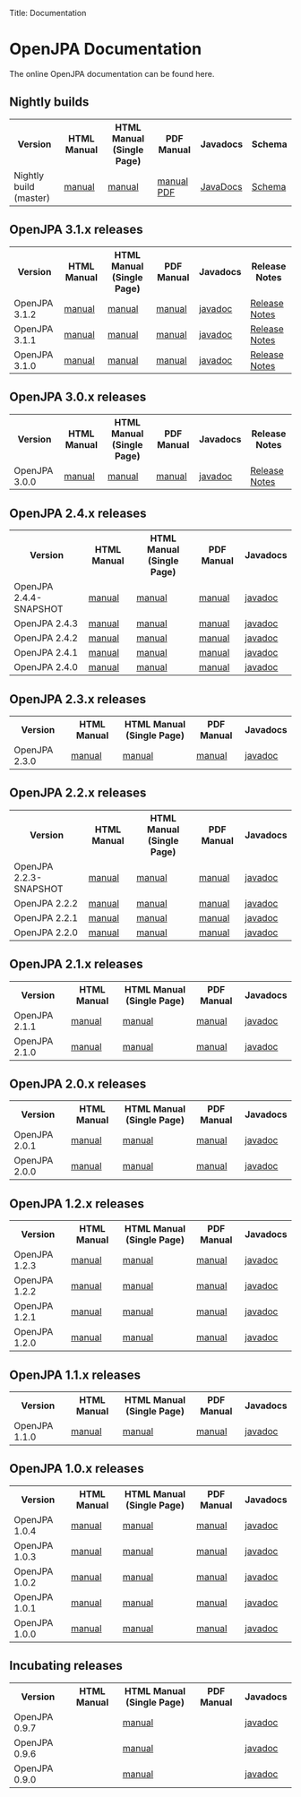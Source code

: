 Title: Documentation


<a name="Documentation-OpenJPADocumentation"></a>

# OpenJPA Documentation

The online OpenJPA documentation can be found here.

<a name="Documentation-Latest(3.1.3-SNAPSHOT)"></a>


## Nightly builds

<table>
<tr><th>Version</th><th> HTML Manual</th><th> HTML Manual (Single Page)</th><th>PDF Manual</th><th>Javadocs</th><th>Schema</th></tr>
<tr>
 <td class="border"> Nightly build (master)
 </td><td class="border"><a href="http://openjpa.apache.org/builds/latest/docs/docbook/manual/main.html">manual</a>
 </td><td class="border"><a href="http://openjpa.apache.org/builds/latest/docs/docbook/manual.html">manual</a>
 </td><td class="border"><a href="http://openjpa.apache.org/builds/latest/docs/docbook/manual.pdf">manual PDF</a>
 </td><td class="border"><a href="http://openjpa.apache.org/builds/latest/docs/javadoc/index.html">JavaDocs</a>
 </td><td class="border"><a href="http://openjpa.apache.org/builds/latest/docs/schema/">Schema</a>
 </td></tr>
</table>


<a name="Documentation-OpenJPA3.0.xreleases"></a>

## OpenJPA 3.1.x releases

<table>
<tr><th>Version</th><th> HTML Manual</th><th> HTML Manual (Single Page)</th><th>PDF Manual</th><th>Javadocs</th><th>Release Notes</th></tr>
<tr><td class="border"> OpenJPA 3.1.2
 </td><td class="border"> <a href="http://openjpa.apache.org/builds/3.1.2/apache-openjpa/docs/main.html">manual</a>
 </td><td class="border"> <a href="http://openjpa.apache.org/builds/3.1.2/apache-openjpa/docs/manual.html">manual</a>
 </td><td class="border"> <a href="http://openjpa.apache.org/builds/3.1.2/apache-openjpa/docs/manual.pdf">manual</a>
 </td><td class="border"> <a href="http://openjpa.apache.org/builds/3.1.2/apidocs/index.html">javadoc</a>
 </td><td class="border"><A href="openjpa-3.1.x.html#changes-in-openjpa-312">Release Notes</A>
</td></tr>
<tr>
<tr><td class="border"> OpenJPA 3.1.1
 </td><td class="border"> <a href="http://openjpa.apache.org/builds/3.1.1/apache-openjpa/docs/main.html">manual</a>
 </td><td class="border"> <a href="http://openjpa.apache.org/builds/3.1.1/apache-openjpa/docs/manual.html">manual</a>
 </td><td class="border"> <a href="http://openjpa.apache.org/builds/3.1.1/apache-openjpa/docs/manual.pdf">manual</a>
 </td><td class="border"> <a href="http://openjpa.apache.org/builds/3.1.1/apidocs/index.html">javadoc</a>
 </td><td class="border"><A href="openjpa-3.1.x.html#changes-in-openjpa-311">Release Notes</A>
</td></tr>
<tr>
<tr><td class="border"> OpenJPA 3.1.0
 </td><td class="border"> <a href="http://openjpa.apache.org/builds/3.1.0/apache-openjpa/docs/main.html">manual</a>
 </td><td class="border"> <a href="http://openjpa.apache.org/builds/3.1.0/apache-openjpa/docs/manual.html">manual</a>
 </td><td class="border"> <a href="http://openjpa.apache.org/builds/3.1.0/apache-openjpa/docs/manual.pdf">manual</a>
 </td><td class="border"> <a href="http://openjpa.apache.org/builds/3.1.0/apidocs/index.html">javadoc</a>
 </td><td class="border"><A href="openjpa-3.1.x.html#changes-in-openjpa-310">Release Notes</A>
</td></tr>
<tr>
</table>

<a name="Documentation-OpenJPA3.0.xreleases"></a>

## OpenJPA 3.0.x releases

<table>
<tr><th> Version </th><th> HTML Manual </th><th> HTML Manual (Single Page) </th><th> PDF Manual </th><th>
Javadocs </th><th>Release Notes</th></tr>
<tr><td class="border"> OpenJPA 3.0.0
 </td><td class="border"> <a href="http://openjpa.apache.org/builds/3.0.0/apache-openjpa/docs/main.html">manual</a>
 </td><td class="border"> <a href="http://openjpa.apache.org/builds/3.0.0/apache-openjpa/docs/manual.html">manual</a>
 </td><td class="border"> <a href="http://openjpa.apache.org/builds/3.0.0/apache-openjpa/docs/manual.pdf">manual</a>
 </td><td class="border"> <a href="http://openjpa.apache.org/builds/3.0.0/apidocs/index.html">javadoc</a>
 </td><td class="border"> <A href="openjpa-3.0.x.html">Release Notes</A>
 </td></tr>
<tr>
</table>

<a name="Documentation-OpenJPA2.4.xreleases"></a>

## OpenJPA 2.4.x releases

<table>
<tr><th> Version </th><th> HTML Manual </th><th> HTML Manual (Single Page) </th><th> PDF Manual </th><th>
Javadocs </th></tr>
<tr><td class="border"> OpenJPA 2.4.4-SNAPSHOT
 </td><td class="border"> <a href="http://openjpa.apache.org/builds/2.4.x/apache-openjpa/docs/main.html">manual</a>
 </td><td class="border"> <a href="http://openjpa.apache.org/builds/2.4.x/apache-openjpa/docs/manual.html">manual</a>
 </td><td class="border"> <a href="http://openjpa.apache.org/builds/2.4.x/apache-openjpa/docs/manual.pdf">manual</a>
 </td><td class="border"> <a href="http://openjpa.apache.org/builds/2.4.x/apidocs/index.html">javadoc</a>
 </td></tr>
<tr><td class="border"> OpenJPA 2.4.3
 </td><td class="border"> <a href="http://openjpa.apache.org/builds/2.4.3/apache-openjpa/docs/main.html">manual</a>
 </td><td class="border"> <a href="http://openjpa.apache.org/builds/2.4.3/apache-openjpa/docs/manual.html">manual</a>
 </td><td class="border"> <a href="http://openjpa.apache.org/builds/2.4.3/apache-openjpa/docs/manual.pdf">manual</a>
 </td><td class="border"> <a href="http://openjpa.apache.org/builds/2.4.3/apidocs/index.html">javadoc</a>
 </td></tr>
<tr><td class="border"> OpenJPA 2.4.2
 </td><td class="border"> <a href="http://openjpa.apache.org/builds/2.4.2/apache-openjpa/docs/main.html">manual</a>
 </td><td class="border"> <a href="http://openjpa.apache.org/builds/2.4.2/apache-openjpa/docs/manual.html">manual</a>
 </td><td class="border"> <a href="http://openjpa.apache.org/builds/2.4.2/apache-openjpa/docs/manual.pdf">manual</a>
 </td><td class="border"> <a href="http://openjpa.apache.org/builds/2.4.2/apidocs/index.html">javadoc</a>
 </td></tr>
<tr><td class="border"> OpenJPA 2.4.1
 </td><td class="border"> <a href="http://openjpa.apache.org/builds/2.4.1/apache-openjpa/docs/main.html">manual</a>
 </td><td class="border"> <a href="http://openjpa.apache.org/builds/2.4.1/apache-openjpa/docs/manual.html">manual</a>
 </td><td class="border"> <a href="http://openjpa.apache.org/builds/2.4.1/apache-openjpa/docs/manual.pdf">manual</a>
 </td><td class="border"> <a href="http://openjpa.apache.org/builds/2.4.1/apidocs/index.html">javadoc</a>
 </td></tr>
<tr><td class="border"> OpenJPA 2.4.0
 </td><td class="border"> <a href="http://openjpa.apache.org/builds/2.4.0/apache-openjpa/docs/main.html">manual</a>
 </td><td class="border"> <a href="http://openjpa.apache.org/builds/2.4.0/apache-openjpa/docs/manual.html">manual</a>
 </td><td class="border"> <a href="http://openjpa.apache.org/builds/2.4.0/apache-openjpa/docs/manual.pdf">manual</a>
 </td><td class="border"> <a href="http://openjpa.apache.org/builds/2.4.0/apidocs/index.html">javadoc</a>
 </td></tr>
</table>

<a name="Documentation-OpenJPA2.3.xreleases"></a>

## OpenJPA 2.3.x releases

<table>
<tr><th> Version </th><th> HTML Manual </th><th> HTML Manual (Single Page) </th><th> PDF Manual </th><th>
Javadocs </th></tr>
<tr><td class="border"> OpenJPA 2.3.0
 </td><td class="border"> <a href="http://openjpa.apache.org/builds/2.3.0/apache-openjpa/docs/main.html">manual</a>
 </td><td class="border"> <a href="http://openjpa.apache.org/builds/2.3.0/apache-openjpa/docs/manual.html">manual</a>
 </td><td class="border"> <a href="http://openjpa.apache.org/builds/2.3.0/apache-openjpa/docs/manual.pdf">manual</a>
 </td><td class="border"> <a href="http://openjpa.apache.org/builds/2.3.0/apidocs/index.html">javadoc</a>
 </td></tr>
</table>

<a name="Documentation-OpenJPA2.2.xreleases"></a>

## OpenJPA 2.2.x releases

<!--
| Version | HTML Manual | HTML Manual (Single Page) | PDF Manual | Javadocs |
| ------- | ----------- | ------------------------- | ---------- | -------- |
| OpenJPA 2.2.1-SNAPSHOT | [manual](http://openjpa.apache.org/builds/apache-openjpa-2.2.1-SNAPSHOT/docs/docbook/manual/main.html) | [manual](http://openjpa.apache.org/builds/apache-openjpa-2.2.1-SNAPSHOT/docs/docbook/manual.html) | [manual](http://openjpa.apache.org/builds/apache-openjpa-2.2.1-SNAPSHOT/docs/docbook/manual.pdf) | [javadoc](http://openjpa.apache.org/builds/apache-openjpa-2.2.1-SNAPSHOT/docs/javadoc/index.html) |
| OpenJPA 2.2.0 | [manual](http://openjpa.apache.org/builds/2.2.0/apache-openjpa/docs/main.html) | [manual](http://openjpa.apache.org/builds/2.2.0/apache-openjpa/docs/manual.html) | [manual](http://openjpa.apache.org/builds/2.2.0/apache-openjpa/docs/manual.pdf) | [javadoc](http://openjpa.apache.org/builds/2.2.0/apidocs/index.html) |
-->

<table>
<tr><th> Version </th><th> HTML Manual </th><th> HTML Manual (Single Page) </th><th> PDF Manual </th><th>
Javadocs </th></tr>
<tr><td class="border"> OpenJPA 2.2.3-SNAPSHOT 
 </td><td class="border"> <a href="http://openjpa.apache.org/builds/apache-openjpa-2.2.3-SNAPSHOT/docs/docbook/main.html">manual</a>
 </td><td class="border"> <a href="http://openjpa.apache.org/builds/apache-openjpa-2.2.3-SNAPSHOT/docs/docbook/manual.html">manual</a>
 </td><td class="border"> <a href="http://openjpa.apache.org/builds/apache-openjpa-2.2.3-SNAPSHOT/docs/docbook/manual.pdf">manual</a>
 </td><td class="border"> <a href="http://openjpa.apache.org/builds/apache-openjpa-2.2.3-SNAPSHOT/docs/javadoc/index.html">javadoc</a>
 </td></tr>
<tr><td class="border"> OpenJPA 2.2.2
 </td><td class="border"> <a href="http://openjpa.apache.org/builds/2.2.2/apache-openjpa/docs/main.html">manual</a>
 </td><td class="border"> <a href="http://openjpa.apache.org/builds/2.2.2/apache-openjpa/docs/manual.html">manual</a>
 </td><td class="border"> <a href="http://openjpa.apache.org/builds/2.2.2/apache-openjpa/docs/manual.pdf">manual</a>
 </td><td class="border"> <a href="http://openjpa.apache.org/builds/2.2.2/apidocs/index.html">javadoc</a>
 </td></tr>
<tr><td class="border"> OpenJPA 2.2.1 
 </td><td class="border"> <a href="http://openjpa.apache.org/builds/2.2.1/apache-openjpa/docs/main.html">manual</a>
 </td><td class="border"> <a href="http://openjpa.apache.org/builds/2.2.1/apache-openjpa/docs/manual.html">manual</a>
 </td><td class="border"> <a href="http://openjpa.apache.org/builds/2.2.1/apache-openjpa/docs/manual.pdf">manual</a>
 </td><td class="border"> <a href="http://openjpa.apache.org/builds/2.2.1/apidocs/index.html">javadoc</a>
 </td></tr>
<tr><td class="border"> OpenJPA 2.2.0 
 </td><td class="border"> <a href="http://openjpa.apache.org/builds/2.2.0/apache-openjpa/docs/main.html">manual</a>
 </td><td class="border"> <a href="http://openjpa.apache.org/builds/2.2.0/apache-openjpa/docs/manual.html">manual</a>
 </td><td class="border"> <a href="http://openjpa.apache.org/builds/2.2.0/apache-openjpa/docs/manual.pdf">manual</a>
 </td><td class="border"> <a href="http://openjpa.apache.org/builds/2.2.0/apidocs/index.html">javadoc</a>
 </td></tr>
</table>


<a name="Documentation-OpenJPA2.1.xreleases"></a>

## OpenJPA 2.1.x releases

<table>
<tr><th> Version </th><th> HTML Manual </th><th> HTML Manual (Single Page) </th><th> PDF Manual </th><th>
Javadocs </th></tr>
<tr><td class="border"> OpenJPA 2.1.1
 </td><td class="border"> <a href="http://openjpa.apache.org/builds/2.1.1/apache-openjpa/docs/main.html">manual</a>
 </td><td class="border"> <a href="http://openjpa.apache.org/builds/2.1.1/apache-openjpa/docs/manual.html">manual</a>
 </td><td class="border"> <a href="http://openjpa.apache.org/builds/2.1.1/apache-openjpa/docs/manual.pdf">manual</a>
 </td><td class="border"> <a href="http://openjpa.apache.org/builds/2.1.1/apidocs/index.html">javadoc</a>
 </td></tr>
<tr><td class="border"> OpenJPA 2.1.0 
 </td><td class="border"> <a href="http://openjpa.apache.org/builds/2.1.0/apache-openjpa-2.1.0/docs/manual/main.html">manual</a>
 </td><td class="border"> <a href="http://openjpa.apache.org/builds/2.1.0/apache-openjpa-2.1.0/docs/manual/manual.html">manual</a>
 </td><td class="border"> <a href="http://openjpa.apache.org/builds/2.1.0/apache-openjpa-2.1.0/docs/manual/manual.pdf">manual</a>
 </td><td class="border"> <a href="http://openjpa.apache.org/builds/2.1.0/apache-openjpa-2.1.0/docs/javadoc/index.html">javadoc</a>
 </td></tr>
</table>

<a name="Documentation-OpenJPA2.0.xreleases"></a>

## OpenJPA 2.0.x releases

<table>
<tr><th> Version </th><th> HTML Manual </th><th> HTML Manual (Single Page) </th><th> PDF Manual </th><th>
Javadocs </th></tr>
<tr><td class="border"> OpenJPA 2.0.1
 </td><td class="border"> <a href="http://openjpa.apache.org/builds/2.0.1/apache-openjpa-2.0.1/docs/manual/main.html">manual</a>
 </td><td class="border"> <a href="http://openjpa.apache.org/builds/2.0.1/apache-openjpa-2.0.1/docs/manual/manual.html">manual</a>
 </td><td class="border"> <a href="http://openjpa.apache.org/builds/2.0.1/apache-openjpa-2.0.1/docs/manual/manual.pdf">manual</a>
 </td><td class="border"> <a href="http://openjpa.apache.org/builds/2.0.1/apache-openjpa-2.0.1/docs/javadoc/index.html">javadoc</a>
 </td></tr>
<tr><td class="border"> OpenJPA 2.0.0 
 </td><td class="border"> <a href="http://openjpa.apache.org/builds/2.0.0/apache-openjpa-2.0.0/docs/manual/main.html">manual</a>
 </td><td class="border"> <a href="http://openjpa.apache.org/builds/2.0.0/apache-openjpa-2.0.0/docs/manual/manual.html">manual</a>
 </td><td class="border"> <a href="http://openjpa.apache.org/builds/2.0.0/apache-openjpa-2.0.0/docs/manual/manual.pdf">manual</a>
 </td><td class="border"> <a href="http://openjpa.apache.org/builds/2.0.0/apache-openjpa-2.0.0/docs/javadoc/index.html">javadoc</a>
 </td></tr>
</table>


<a name="Documentation-OpenJPA1.2.xreleases"></a>

## OpenJPA 1.2.x releases

<table>
<tr><th> Version </th><th> HTML Manual </th><th> HTML Manual (Single Page) </th><th> PDF Manual </th><th>
Javadocs </th></tr>
<tr><td class="border"> OpenJPA 1.2.3
 </td><td class="border"> <a href="http://openjpa.apache.org/builds/1.2.3/apache-openjpa/docs/index.html">manual</a>
 </td><td class="border"> <a href="http://openjpa.apache.org/builds/1.2.3/apache-openjpa/docs/manual.html">manual</a>
 </td><td class="border"> <a href="http://openjpa.apache.org/builds/1.2.3/apache-openjpa/docs/manual.pdf">manual</a>
 </td><td class="border"> <a href="http://openjpa.apache.org/builds/1.2.3/apidocs/index.html">javadoc</a>
 </td></tr>
<tr><td class="border"> OpenJPA 1.2.2 
 </td><td class="border"> <a href="http://openjpa.apache.org/builds/1.2.2/apache-openjpa-1.2.2/docs/manual/index.html">manual</a>
 </td><td class="border"> <a href="http://openjpa.apache.org/builds/1.2.2/apache-openjpa-1.2.2/docs/manual/manual.html">manual</a> 
 </td><td class="border"> <a href="http://openjpa.apache.org/builds/1.2.2/apache-openjpa-1.2.2/docs/manual/manual.pdf">manual</a> 
 </td><td class="border"> <a href="http://openjpa.apache.org/builds/1.2.2/apache-openjpa-1.2.2/docs/javadoc/index.html">javadoc</a>
 </td></tr>
<tr><td class="border"> OpenJPA 1.2.1 
 </td><td class="border"> <a href="http://openjpa.apache.org/builds/1.2.1/apache-openjpa-1.2.1/docs/manual/index.html">manual</a>
 </td><td class="border"> <a href="http://openjpa.apache.org/builds/1.2.1/apache-openjpa-1.2.1/docs/manual/manual.html">manual</a>
 </td><td class="border"> <a href="http://openjpa.apache.org/builds/1.2.1/apache-openjpa-1.2.1/docs/manual/manual.pdf">manual</a>
 </td><td class="border"> <a href="http://openjpa.apache.org/builds/1.2.1/apache-openjpa-1.2.1/docs/javadoc/index.html">javadoc</a>
 </td></tr>
<tr><td class="border"> OpenJPA 1.2.0 
 </td><td class="border"> <a href="http://openjpa.apache.org/builds/1.2.0/apache-openjpa-1.2.0/docs/manual/index.html">manual</a> 
 </td><td class="border"> <a href="http://openjpa.apache.org/builds/1.2.0/apache-openjpa-1.2.0/docs/manual/manual.html">manual</a>
 </td><td class="border"> <a href="http://openjpa.apache.org/builds/1.2.0/apache-openjpa-1.2.0/docs/manual/manual.pdf">manual</a>
 </td><td class="border"> <a href="http://openjpa.apache.org/builds/1.2.0/apache-openjpa-1.2.0/docs/javadoc/index.html">javadoc</a> 
 </td></tr>
</table>

<a name="Documentation-OpenJPA1.1.xreleases"></a>

## OpenJPA 1.1.x releases

<table>
<tr><th> Version </th><th> HTML Manual </th><th> HTML Manual (Single Page) </th><th> PDF Manual </th><th>
Javadocs </th></tr>
<tr><td class="border"> OpenJPA 1.1.0 
 </td><td class="border"> <a href="http://openjpa.apache.org/builds/1.1.0/apache-openjpa-1.1.0/docs/manual/index.html">manual</a>
 </td><td class="border"> <a href="http://openjpa.apache.org/builds/1.1.0/apache-openjpa-1.1.0/docs/manual/manual.html">manual</a>
 </td><td class="border"> <a href="http://openjpa.apache.org/builds/1.1.0/apache-openjpa-1.1.0/docs/manual/manual.pdf">manual</a>
 </td><td class="border"> <a href="http://openjpa.apache.org/builds/1.1.0/apache-openjpa-1.1.0/docs/javadoc/index.html">javadoc</a>
 </td></tr>
</table>

<a name="Documentation-OpenJPA1.0.xreleases"></a>

## OpenJPA 1.0.x releases

<table>
<tr><th> Version </th><th> HTML Manual </th><th> HTML Manual (Single Page) </th><th> PDF Manual </th><th>
Javadocs </th></tr>
<tr><td class="border"> OpenJPA 1.0.4
 </td><td class="border"> <a href="http://openjpa.apache.org/builds/1.0.4/apache-openjpa-1.0.4/docs/manual/index.html">manual</a>
 </td><td class="border"> <a href="http://openjpa.apache.org/builds/1.0.4/apache-openjpa-1.0.4/docs/manual/manual.html">manual</a>
 </td><td class="border"> <a href="http://openjpa.apache.org/builds/1.0.4/apache-openjpa-1.0.4/docs/manual/manual.pdf">manual</a>
 </td><td class="border"> <a href="http://openjpa.apache.org/builds/1.0.4/apache-openjpa-1.0.4/docs/javadoc/index.html">javadoc</a>
 </td></tr>
<tr><td class="border"> OpenJPA 1.0.3 
 </td><td class="border"> <a href="http://openjpa.apache.org/builds/1.0.3/apache-openjpa-1.0.3/docs/manual/index.html">manual</a>
 </td><td class="border"> <a href="http://openjpa.apache.org/builds/1.0.3/apache-openjpa-1.0.3/docs/manual/manual.html">manual</a>
 </td><td class="border"> <a href="http://openjpa.apache.org/builds/1.0.3/apache-openjpa-1.0.3/docs/manual/manual.pdf">manual</a>
 </td><td class="border"> <a href="http://openjpa.apache.org/builds/1.0.3/apache-openjpa-1.0.3/docs/javadoc/index.html">javadoc</a> 
 </td></tr>
<tr><td class="border"> OpenJPA 1.0.2 
 </td><td class="border"> <a href="http://openjpa.apache.org/builds/1.0.2/apache-openjpa-1.0.2/docs/manual/index.html">manual</a>
 </td><td class="border"> <a href="http://openjpa.apache.org/builds/1.0.2/apache-openjpa-1.0.2/docs/manual/manual.html">manual</a>
 </td><td class="border"> <a href="http://openjpa.apache.org/builds/1.0.2/apache-openjpa-1.0.2/docs/manual/manual.pdf">manual</a>
 </td><td class="border"> <a href="http://openjpa.apache.org/builds/1.0.2/apache-openjpa-1.0.2/docs/javadoc/index.html">javadoc</a>
 </td></tr>
<tr><td class="border"> OpenJPA 1.0.1 
 </td><td class="border"> <a href="http://openjpa.apache.org/builds/1.0.1/apache-openjpa-1.0.1/docs/manual/index.html">manual</a>
 </td><td class="border"> <a href="http://openjpa.apache.org/builds/1.0.1/apache-openjpa-1.0.1/docs/manual/manual.html">manual</a>
 </td><td class="border"> <a href="http://openjpa.apache.org/builds/1.0.1/apache-openjpa-1.0.1/docs/manual/manual.pdf">manual</a>
 </td><td class="border"> <a href="http://openjpa.apache.org/builds/1.0.1/apache-openjpa-1.0.1/docs/javadoc/index.html">javadoc</a>
 </td></tr>
<tr><td class="border"> OpenJPA 1.0.0 
 </td><td class="border"> <a href="http://openjpa.apache.org/builds/1.0.0/apache-openjpa-1.0.0/docs/manual/index.html">manual</a>
 </td><td class="border"> <a href="http://openjpa.apache.org/builds/1.0.0/apache-openjpa-1.0.0/docs/manual/manual.html">manual</a>
 </td><td class="border"> <a href="http://openjpa.apache.org/builds/1.0.0/apache-openjpa-1.0.0/docs/manual/manual.pdf">manual</a>
 </td><td class="border"> <a href="http://openjpa.apache.org/builds/1.0.0/apache-openjpa-1.0.0/docs/javadoc/index.html">javadoc</a>
 </td></tr>
</table>

<a name="Documentation-Incubatingreleases"></a>

## Incubating releases

<table>
<tr><th> Version </th><th> HTML Manual </th><th> HTML Manual (Single Page) </th><th> PDF Manual </th><th>
Javadocs </th></tr>
<tr><td class="border"> OpenJPA 0.9.7 
 </td><td class="border"> </td><td class="border"> <a href="http://openjpa.apache.org/docs/openjpa-0.9.7-incubating/manual/manual.html">manual</a>
 </td><td class="border"> </td><td class="border"> <a href="http://openjpa.apache.org/docs/openjpa-0.9.7-incubating/javadoc/index.html">javadoc</a>
 </td></tr>
<tr><td class="border"> OpenJPA 0.9.6 
 </td><td class="border"> </td><td class="border"> <a href="http://openjpa.apache.org/docs/openjpa-0.9.6-incubating/manual/manual.html">manual</a>
 </td><td class="border"> </td><td class="border"> <a href="http://openjpa.apache.org/docs/openjpa-0.9.6-incubating/javadoc/index.html">javadoc</a>
 </td></tr>
<tr><td class="border"> OpenJPA 0.9.0 
 </td><td class="border"> </td><td class="border"> <a href="http://openjpa.apache.org/docs/openjpa-0.9.0-incubating/manual/manual.html">manual</a>
 </td><td class="border"> </td><td class="border"> <a href="http://openjpa.apache.org/docs/openjpa-0.9.0-incubating/javadoc/index.html">javadoc</a>
 </td></tr>
